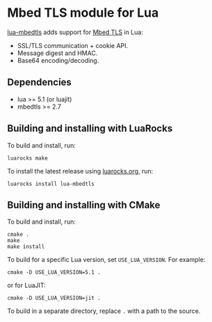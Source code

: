Mbed TLS module for Lua
=======================

[lua-mbedtls] adds support for [Mbed TLS] in Lua:
* SSL/TLS communication + cookie API.
* Message digest and HMAC.
* Base64 encoding/decoding.


Dependencies
------------

+ lua >= 5.1 (or luajit)
+ mbedtls >= 2.7


Building and installing with LuaRocks
-------------------------------------

To build and install, run:

    luarocks make

To install the latest release using [luarocks.org], run:

    luarocks install lua-mbedtls


Building and installing with CMake
----------------------------------

To build and install, run:

    cmake .
    make
    make install

To build for a specific Lua version, set `USE_LUA_VERSION`. For example:

    cmake -D USE_LUA_VERSION=5.1 .

or for LuaJIT:

    cmake -D USE_LUA_VERSION=jit .

To build in a separate directory, replace `.` with a path to the source.


[lua-mbedtls]: https://github.com/neoxic/lua-mbedtls
[Mbed TLS]: https://www.trustedfirmware.org/projects/mbed-tls/
[luarocks.org]: https://luarocks.org
